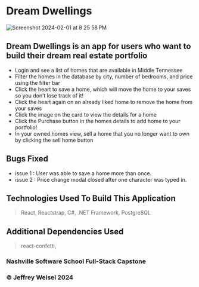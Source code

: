 
# Dream Dwellings

<img width="auto" alt="Screenshot 2024-02-01 at 8 25 58 PM" src="https://github.com/jeffreyweisel/DreamDwellings/assets/51765188/81ef7c4c-421d-4843-ab93-2d4642f4dd31">

## Dream Dwellings is an app for users who want to build their dream real estate portfolio 
- Login and see a list of homes that are available in Middle Tennessee
- Filter the homes in the database by city, number of bedrooms, and price using the filter bar
- Click the heart to save a home, which will move the home to your saves so you don’t lose track of it!
- Click the heart again on an already liked home to remove the home from your saves
- Click the image on the card to view the details for a home
- Click the Purchase button in the homes details to add home to your portfolio!
- In your owned homes view, sell a home that you no longer want to own by clicking the sell home button



## Bugs Fixed
- issue 1 : User was able to save a home more than once. 
- issue 2 : Price change modal closed after one character was typed in. 

## Technologies Used To Build This Application
> React,
> Reactstrap,
> C#,
> .NET Framework,
> PostgreSQL

## Additional Dependencies Used
> react-confetti,

### Nashville Software School Full-Stack Capstone

### &copy; Jeffrey Weisel 2024
